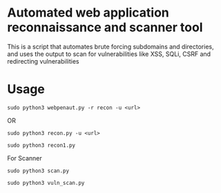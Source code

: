 # Automated web application reconnaissance and scanner tool

This is a script that automates brute forcing subdomains and directories, and uses the output to scan for vulnerabilities like XSS, SQLi, CSRF and redirecting vulnerabilities

# Usage
```
sudo python3 webpenaut.py -r recon -u <url>
```
OR
```
sudo python3 recon.py -u <url>

sudo python3 recon1.py 
```

For Scanner

```
sudo python3 scan.py

sudo python3 vuln_scan.py
```
